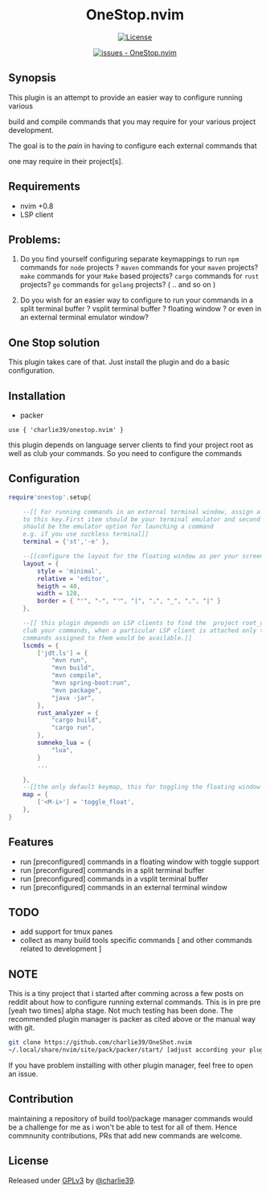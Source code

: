 <div align="center">
   
# OneStop.nvim

[![License](https://img.shields.io/badge/License-GPLv3-blue)](#license)

[![issues - OneStop.nvim](https://img.shields.io/github/issues/charlie39/OneStop.nvim)](https://github.com/charlie39/OneStop.nvim/issues)




</div>

## Synopsis 


This plugin is an attempt to provide an easier way to configure running various

build and compile commands that you may require for your various project development.

The goal is to  the _pain_ in having to configure each external commands that

one may require in their project[s].

## Requirements

* nvim +0.8
* LSP client


## Problems:

1. Do you find yourself configuring separate keymappings to run ```npm``` commands for ```node```
   projects ? ```maven``` commands for your ```maven``` projects? ```make``` commands for your
   ```Make``` based projects? ```cargo``` commands for ```rust``` projects?
   ```go``` commands for ```golang``` projects? ( .. and so on )

2. Do you wish for an easier way to configure to run your commands in a split terminal buffer ?
   vsplit terminal buffer ? floating window ? or even in an external terminal emulator window?

## One Stop solution

This plugin takes care of that.
Just install the plugin and do a basic configuration.

## Installation

* packer

```
use { 'charlie39/onestop.nvim' }
```
this plugin depends on language server clients to find your project root as well
as club your commands. So you need to configure the commands


## Configuration

```lua
require'onestop'.setup{

    --[[ For running commands in an external terminal window, assign a table
    to this key.First item should be your terminal emulator and second item
    should be the emulator option for launching a command
    e.g. if you use suckless terminal]]
    terminal = {'st','-e' },

    --[[configure the layout for the floating window as per your screen ( if the default is not good for you)]]
    layout = {
        style = 'minimal',
        relative = 'editor',
        heigth = 40,
        width = 120,
        border = { "⌜", "-", "⌝", "|", "⌟", "_", "⌞", "|" }
    },

    --[[ this plugin depends on LSP clients to find the  project root_dir as well as
    club your commands, when a particular LSP client is attached only the
    commands assigned to them would be available.]]
    lscmds = {
        ['jdt.ls'] = {
            "mvn run",
            "mvn build",
            "mvn compile",
            "mvn spring-boot:run",
            "mvn package",
            "java -jar",
        },
        rust_analyzer = {
            "cargo build",
            "cargo run",
        },
        sumneko_lua = {
            "lua",
        }
        ...

    },
    --[[the only default keymap, this for toggling the floating window ]]
    map = {
        ['<M-i>'] = 'toggle_float',
    },
}

```

## Features

* run [preconfigured] commands in a floating window with toggle support
* run [preconfigured] commands in a split terminal buffer
* run [preconfigured] commands in a vsplit terminal buffer
* run [preconfigured] commands in an external terminal window

## TODO

* add support for tmux panes
* collect as many build tools specific commands [ and other commands related to
development ]

## NOTE

This is a tiny project that i started after comming across a few posts on reddit about how to configure running external commands.
This is in pre pre [yeah two times] alpha stage. Not much testing has been done.
The recommended plugin manager is packer as cited above or the manual way with
git.

```sh
git clone https://github.com/charlie39/OneShot.nvim
~/.local/share/nvim/site/pack/packer/start/ [adjust according your plugin.path]
```
If you have problem installing with other plugin manager, feel free to open an issue.

## Contribution

maintaining a repository of build tool/package manager commands would be a challenge for
me as i won't be able to test for all of them. Hence  commnunity
contributions, PRs that add new commands are welcome.



## License

Released under [GPLv3](/LICENSE) by [@charlie39](https://github.com/charlie39).
